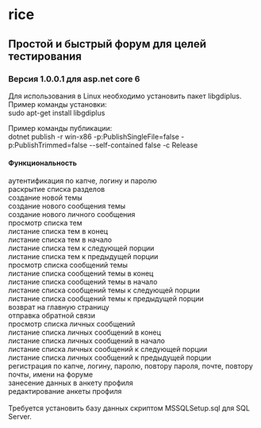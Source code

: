 # rice

## Простой и быстрый форум для целей тестирования

### Версия 1.0.0.1 для asp.net core 6

Для использования в Linux необходимо установить пакет libgdiplus. Пример команды установки:<br>
sudo apt-get install libgdiplus

Пример команды публикации: <br>
dotnet publish -r win-x86 -p:PublishSingleFile=false -p:PublishTrimmed=false --self-contained false -c Release

#### Функциональность 
аутентификация по капче, логину и паролю<br>
раскрытие списка разделов<br>
создание новой темы<br>
создание нового сообщения темы<br>
создание нового личного сообщения<br>
просмотр списка тем<br>
листание списка тем в конец<br>
листание списка тем в начало<br>
листание списка тем к следующей порции<br>
листание списка тем к предыдущей порции<br>
просмотр списка сообщений темы<br>
листание списка сообщений темы в конец<br>
листание списка сообщений темы в начало<br>
листание списка сообщений темы к следующей порции<br>
листание списка сообщений темы к предыдущей порции<br>
возврат на главную страницу<br>
отправка обратной связи<br>
просмотр списка личных сообщений<br>
листание списка личных сообщений в конец<br>
листание списка личных сообщений в начало<br>
листание списка личных сообщений к следующей порции<br>
листание списка личных сообщений к предыдущей порции<br>
регистрация по капче, логину, паролю, повтору пароля, почте, повтору почты, имени на форуме<br>
занесение данных в анкету профиля<br>
редактирование анкеты профиля<br>
<br>
Требуется установить базу данных скриптом MSSQLSetup.sql для SQL Server.
